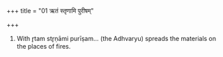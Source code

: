 +++
title = "01 ऋतं स्तृणामि पुरीषम्"

+++
1. With r̥tam str̥ṇāmi purīṣam... (the Adhvaryu) spreads the materials on the places of fires.

